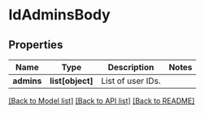# IdAdminsBody

## Properties
Name | Type | Description | Notes
------------ | ------------- | ------------- | -------------
**admins** | **list[object]** | List of user IDs. | 

[[Back to Model list]](../README.md#documentation-for-models) [[Back to API list]](../README.md#documentation-for-api-endpoints) [[Back to README]](../README.md)

